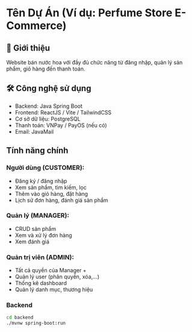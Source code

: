 # Tên Dự Án (Ví dụ: Perfume Store E-Commerce)

## 🌟 Giới thiệu
Website bán nước hoa với đầy đủ chức năng từ đăng nhập, quản lý sản phẩm, giỏ hàng đến thanh toán.

## 🛠️ Công nghệ sử dụng
- Backend: Java Spring Boot
- Frontend: ReactJS / Vite / TailwindCSS
- Cơ sở dữ liệu: PostgreSQL
- Thanh toán: VNPay / PayOS (nếu có)
- Email: JavaMail

##  Tính năng chính
### Người dùng (CUSTOMER):
- Đăng ký / đăng nhập
- Xem sản phẩm, tìm kiếm, lọc
- Thêm vào giỏ hàng, đặt hàng
- Lịch sử đơn hàng, đánh giá sản phẩm

### Quản lý (MANAGER):
- CRUD sản phẩm
- Xem và xử lý đơn hàng
- Xem đánh giá

### Quản trị viên (ADMIN):
- Tất cả quyền của Manager +
- Quản lý user (phân quyền, xóa,...)
- Thống kê dashboard
- Quản lý danh mục, thương hiệu

### Backend
```bash
cd backend
./mvnw spring-boot:run
